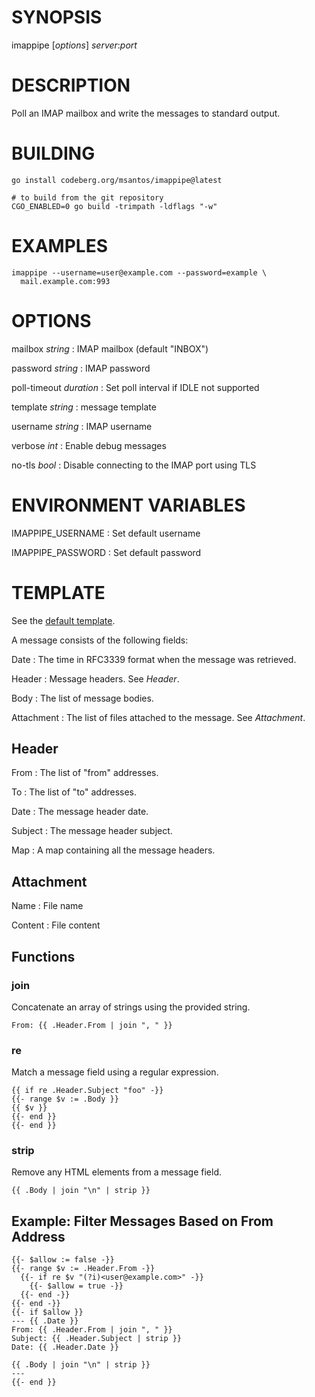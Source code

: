 # SYNOPSIS

imappipe [*options*] *server*:*port*

# DESCRIPTION

Poll an IMAP mailbox and write the messages to standard output.

# BUILDING

```
go install codeberg.org/msantos/imappipe@latest

# to build from the git repository
CGO_ENABLED=0 go build -trimpath -ldflags "-w"
```

# EXAMPLES

```
imappipe --username=user@example.com --password=example \
  mail.example.com:993
```

# OPTIONS

mailbox *string*
: IMAP mailbox (default "INBOX")

password *string*
: IMAP password

poll-timeout *duration*
: Set poll interval if IDLE not supported

template *string*
: message template

username *string*
: IMAP username

verbose *int*
: Enable debug messages

no-tls *bool*
: Disable connecting to the IMAP port using TLS

# ENVIRONMENT VARIABLES

IMAPPIPE_USERNAME
: Set default username

IMAPPIPE_PASSWORD
: Set default password

# TEMPLATE

See the [default
template](https://github.com/msantos/imappipe/blob/master/template.txt).

A message consists of the following fields:

Date
: The time in RFC3339 format when the message was retrieved.

Header
: Message headers. See *Header*.

Body
: The list of message bodies.

Attachment
: The list of files attached to the message. See *Attachment*.

## Header

From
: The list of "from" addresses.

To
: The list of "to" addresses.

Date
: The message header date.

Subject
: The message header subject.

Map
: A map containing all the message headers.

## Attachment

Name
: File name

Content
: File content

## Functions

### join

Concatenate an array of strings using the provided string.

```
From: {{ .Header.From | join ", " }}
```

### re

Match a message field using a regular expression.

```
{{ if re .Header.Subject "foo" -}}
{{- range $v := .Body }}
{{ $v }}
{{- end }}
{{- end }}
```

### strip

Remove any HTML elements from a message field.

```
{{ .Body | join "\n" | strip }}
```

## Example: Filter Messages Based on From Address

```
{{- $allow := false -}}
{{- range $v := .Header.From -}}
  {{- if re $v "(?i)<user@example.com>" -}}
    {{- $allow = true -}}
  {{- end -}}
{{- end -}}
{{- if $allow }}
--- {{ .Date }}
From: {{ .Header.From | join ", " }}
Subject: {{ .Header.Subject | strip }}
Date: {{ .Header.Date }}

{{ .Body | join "\n" | strip }}
---
{{- end }}
```
